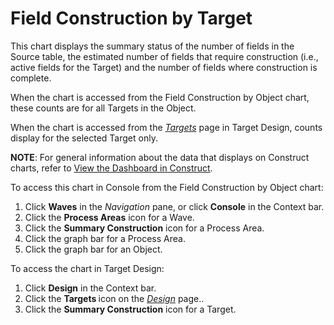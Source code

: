 # Field Construction by Target

This chart displays the summary status of the number of fields in the
Source table, the estimated number of fields that require construction
(i.e., active fields for the Target) and the number of fields where
construction is complete.

When the chart is accessed from the Field Construction by Object chart,
these counts are for all Targets in the Object.

When the chart is accessed from the
<span style="font-style: italic;">[Targets](../../Design/Page_Desc/Targets_H_Design.htm)</span>
page in Target Design, counts display for the selected Target only.

<span style="font-weight: bold;">NOTE</span>: For general information
about the data that displays on Construct charts, refer to [View the
Dashboard in Construct](View_Dashboard_in_Construct.htm).

To access this chart in Console from the Field Construction by Object
chart:

1.  Click <span style="font-weight: bold;">Waves</span> in the
    <span style="font-style: italic;">Navigation</span> pane, or click
    <span style="font-weight: bold;">Console</span> in the Context bar.
2.  Click the <span style="font-weight: bold;">Process Areas</span> icon
    for a Wave.
3.  Click the <span style="font-weight: bold;">Summary
    Construction</span> icon for a Process Area.
4.  Click the graph bar for a Process Area.
5.  Click the graph bar for an Object.

To access the chart in Target Design:

1.  Click <span style="font-weight: bold;">Design</span> in the Context
    bar.
2.  Click the <span style="font-weight: bold;">Targets </span>icon on
    the *[Design](../../Design/Page_Desc/Design.htm)* page..
3.  Click the <span style="font-weight: bold;">Summary
    Construction</span> icon for a Target.
